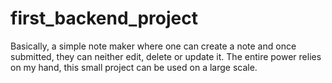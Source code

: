 # first_backend_project
Basically, a simple note maker where one can create a note and once submitted, they can neither edit, delete or update it. The entire power relies on my hand, this small project can be used on a large scale.
